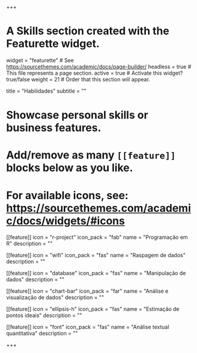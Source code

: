 +++
# A Skills section created with the Featurette widget.
widget = "featurette"  # See https://sourcethemes.com/academic/docs/page-builder/
headless = true  # This file represents a page section.
active = true # Activate this widget? true/false
weight = 21  # Order that this section will appear.

title = "Habilidades"
subtitle = ""

# Showcase personal skills or business features.
# 
# Add/remove as many `[[feature]]` blocks below as you like.
# 
# For available icons, see: https://sourcethemes.com/academic/docs/widgets/#icons

[[feature]]
  icon = "r-project"
  icon_pack = "fab"
  name = "Programação em R"
  description = ""
  
[[feature]]
  icon = "wifi"
  icon_pack = "fas"
  name = "Raspagem de dados"
  description = ""  
  
[[feature]]
  icon = "database"
  icon_pack = "fas"
  name = "Manipulação de dados"
  description = ""  
  
[[feature]]
  icon = "chart-bar"
  icon_pack = "far"
  name = "Análise e visualização de dados"
  description = ""
  
[[feature]]
  icon = "ellipsis-h"
  icon_pack = "fas"
  name = "Estimação de pontos ideais"
  description = ""
  
[[feature]]
  icon = "font"
  icon_pack = "fas"
  name = "Análise textual quantitativa"
  description = ""

+++
